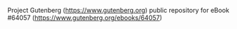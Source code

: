 Project Gutenberg (https://www.gutenberg.org) public repository for eBook #64057 (https://www.gutenberg.org/ebooks/64057)
